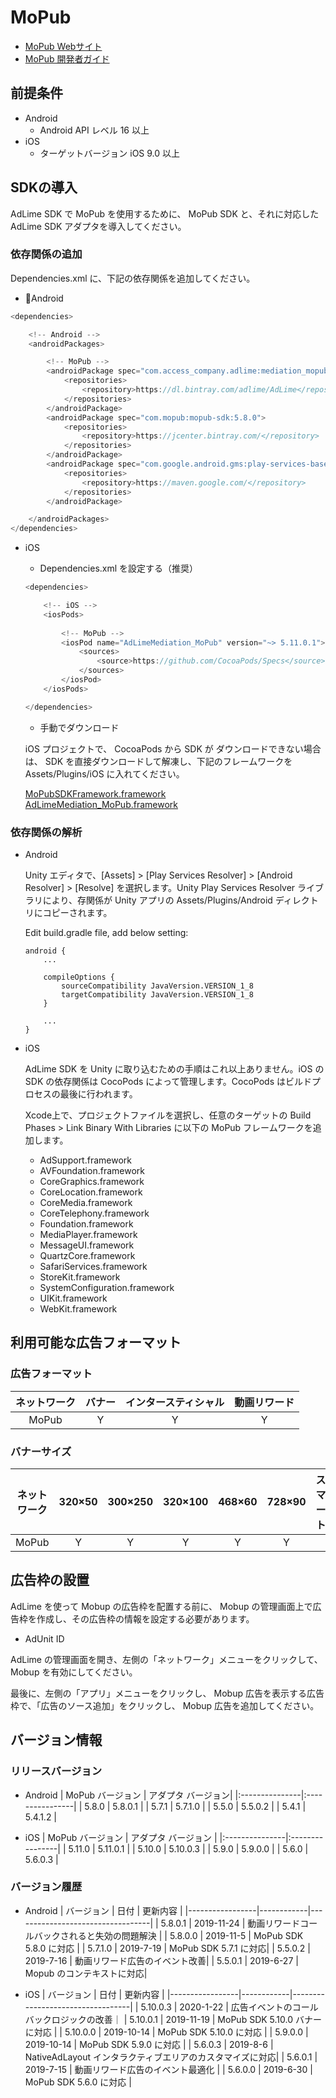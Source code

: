 # MoPub
- [MoPub Webサイト](https://app.mopub.com/apps)
- [MoPub 開発者ガイド](https://developers.mopub.com/publishers/unity/get-started/)

## 前提条件
- Android
    - Android API レベル 16 以上
- iOS
    - ターゲットバージョン iOS 9.0 以上

## SDKの導入
AdLime SDK で MoPub を使用するために、 MoPub SDK と、それに対応した AdLime SDK アダプタを導入してください。

### 依存関係の追加
Dependencies.xml に、下記の依存関係を追加してください。
- Android
```csharp
<dependencies>

    <!-- Android -->
    <androidPackages>

        <!-- MoPub -->
        <androidPackage spec="com.access_company.adlime:mediation_mopub:5.13.0.0">
            <repositories>
                <repository>https://dl.bintray.com/adlime/AdLime</repository>
            </repositories>
        </androidPackage>
        <androidPackage spec="com.mopub:mopub-sdk:5.8.0">
            <repositories>
                <repository>https://jcenter.bintray.com/</repository>
            </repositories>
        </androidPackage>
        <androidPackage spec="com.google.android.gms:play-services-basement:16.1.0">
            <repositories>
                <repository>https://maven.google.com/</repository>
            </repositories>
        </androidPackage>

    </androidPackages>
</dependencies>
```

- iOS
    - Dependencies.xml を設定する（推奨）
    ```csharp
    <dependencies>

        <!-- iOS -->
        <iosPods>
        
            <!-- MoPub -->
            <iosPod name="AdLimeMediation_MoPub" version="~> 5.11.0.1">
                <sources>
                    <source>https://github.com/CocoaPods/Specs</source>
                </sources>
            </iosPod>
        </iosPods>

    </dependencies>
    ```

    - 手動でダウンロード
    
    iOS プロジェクトで、 CocoaPods から SDK が ダウンロードできない場合は、 SDK を直接ダウンロードして解凍し、下記のフレームワークを Assets/Plugins/iOS に入れてください。
    
    [MoPubSDKFramework.framework](https://github.com/mopub/mopub-ios-sdk/releases/download/5.13.0/mopub-framework-5.13.0.zip)<br>
    [AdLimeMediation_MoPub.framework](https://github.com/Ham-mer/AdLime-iOS-Pub/raw/master/DownloadZip/AdLimeMediation_MoPub/5.13.0.0.zip)

### 依存関係の解析
- Android

    Unity エディタで、[Assets] > [Play Services Resolver] > [Android Resolver] > [Resolve] を選択します。Unity Play Services Resolver ライブラリにより、存関係が Unity アプリの Assets/Plugins/Android ディレクトリにコピーされます。

    Edit build.gradle file, add below setting:
    ```
    android {
        ...

        compileOptions {
            sourceCompatibility JavaVersion.VERSION_1_8
            targetCompatibility JavaVersion.VERSION_1_8
        }
        
        ...
    }
    ```

- iOS

    AdLime SDK を Unity に取り込むための手順はこれ以上ありません。iOS の SDK の依存関係は CocoPods によって管理します。CocoPods はビルドプロセスの最後に行われます。

    Xcode上で、プロジェクトファイルを選択し、任意のターゲットの Build Phases > Link Binary With Libraries に以下の MoPub フレームワークを追加します。

    - AdSupport.framework
    - AVFoundation.framework
    - CoreGraphics.framework
    - CoreLocation.framework
    - CoreMedia.framework
    - CoreTelephony.framework
    - Foundation.framework
    - MediaPlayer.framework
    - MessageUI.framework
    - QuartzCore.framework
    - SafariServices.framework
    - StoreKit.framework
    - SystemConfiguration.framework
    - UIKit.framework
    - WebKit.framework

## 利用可能な広告フォーマット

### 広告フォーマット
|ネットワーク|バナー  |インタースティシャル        |動画リワード|
|:-----:|:----:|:----------:|:------:|
|MoPub  |Y     | Y          |Y       |

### バナーサイズ
|ネットワーク  |320×50  |300×250   |320×100  |468×60  |728×90  |スマート    |
|:-------:|:------:|:--------:|:-------:|:------:|:------:|:-------:|
|MoPub    |Y       |Y         |Y        |Y       |Y       |         |

## 広告枠の設置
AdLime を使って Mobup の広告枠を配置する前に、 Mobup の管理画面上で広告枠を作成し、その広告枠の情報を設定する必要があります。
- AdUnit ID

AdLime の管理画面を開き、左側の「ネットワーク」メニューをクリックして、 Mobup を有効にしてください。

最後に、左側の「アプリ」メニューをクリックし、 Mobup 広告を表示する広告枠で、「広告のソース追加」をクリックし、 Mobup 広告を追加してください。

## バージョン情報

### リリースバージョン
- Android
    | MoPub バージョン  | アダプタ バージョン|
    |:---------------|:----------------|
    | 5.8.0          | 5.8.0.1         |
    | 5.7.1          | 5.7.1.0         |
    | 5.5.0          | 5.5.0.2         |
    | 5.4.1          | 5.4.1.2         |

- iOS
    | MoPub バージョン  | アダプタ バージョン |
    |:---------------|:----------------|
    | 5.11.0         | 5.11.0.1        |
    | 5.10.0         | 5.10.0.3        |
    | 5.9.0          | 5.9.0.0         |
    | 5.6.0          | 5.6.0.3         |

### バージョン履歴
- Android
    | バージョン        | 日付       | 更新内容                     |
    |-----------------|------------|----------------------------------|
    | 5.8.0.1         | 2019-11-24 | 動画リワードコールバックされると失効の問題解決 |
    | 5.8.0.0         | 2019-11-5  | MoPub SDK 5.8.0 に対応 |
    | 5.7.1.0         | 2019-7-19  | MoPub SDK 5.7.1 に対応|
    | 5.5.0.2         | 2019-7-16  | 動画リワード広告のイベント改善|
    | 5.5.0.1         | 2019-6-27  | Mopub のコンテキストに対応|

- iOS
    | バージョン        | 日付       | 更新内容                    |
    |-----------------|------------|----------------------------------|
    | 5.10.0.3        | 2020-1-22  | 広告イベントのコールバックロジックの改善｜
    | 5.10.0.1        | 2019-11-19 | MoPub SDK 5.10.0 バナー に対応 |
    | 5.10.0.0        | 2019-10-14 | MoPub SDK 5.10.0 に対応 |
    | 5.9.0.0         | 2019-10-14 | MoPub SDK 5.9.0 に対応 |
    | 5.6.0.3         | 2019-8-6   | NativeAdLayout インタラクティブエリアのカスタマイズに対応|
    | 5.6.0.1         | 2019-7-15  | 動画リワード広告のイベント最適化    |
    | 5.6.0.0         | 2019-6-30  | MoPub SDK 5.6.0 に対応 |
